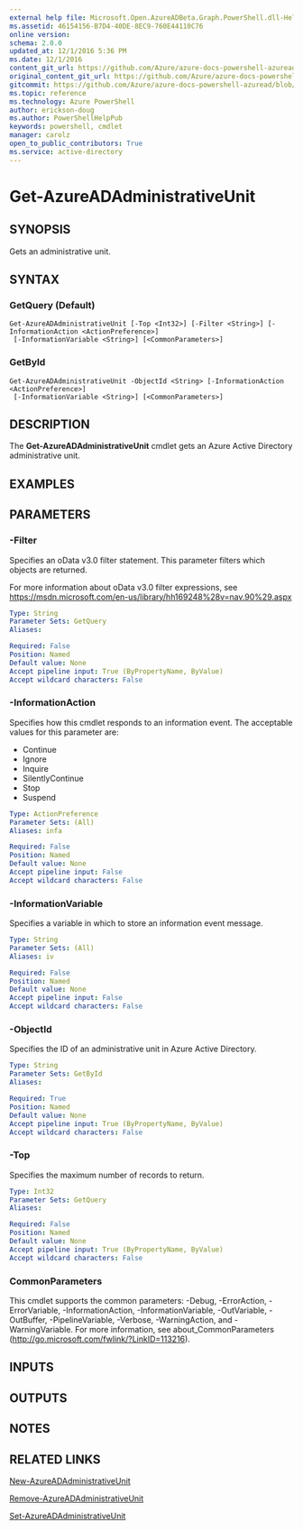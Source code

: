 ```yaml
---
external help file: Microsoft.Open.AzureADBeta.Graph.PowerShell.dll-Help.xml
ms.assetid: 46154156-B7D4-40DE-8EC9-760E44110C76
online version: 
schema: 2.0.0
updated_at: 12/1/2016 5:36 PM
ms.date: 12/1/2016
content_git_url: https://github.com/Azure/azure-docs-powershell-azuread/blob/master/Azure%20AD%20Cmdlets/AzureAD/v2/Get-AzureADAdministrativeUnit.md
original_content_git_url: https://github.com/Azure/azure-docs-powershell-azuread/blob/master/Azure%20AD%20Cmdlets/AzureAD/v2/Get-AzureADAdministrativeUnit.md
gitcommit: https://github.com/Azure/azure-docs-powershell-azuread/blob/8f658f99458e2c236d5f4be363030b6f24cacc4c/Azure%20AD%20Cmdlets/AzureAD/v2/Get-AzureADAdministrativeUnit.md
ms.topic: reference
ms.technology: Azure PowerShell
author: erickson-doug
ms.author: PowerShellHelpPub
keywords: powershell, cmdlet
manager: carolz
open_to_public_contributors: True
ms.service: active-directory
---
```


# Get-AzureADAdministrativeUnit

## SYNOPSIS
Gets an administrative unit.

## SYNTAX

### GetQuery (Default)
```
Get-AzureADAdministrativeUnit [-Top <Int32>] [-Filter <String>] [-InformationAction <ActionPreference>]
 [-InformationVariable <String>] [<CommonParameters>]
```

### GetById
```
Get-AzureADAdministrativeUnit -ObjectId <String> [-InformationAction <ActionPreference>]
 [-InformationVariable <String>] [<CommonParameters>]
```

## DESCRIPTION
The **Get-AzureADAdministrativeUnit** cmdlet gets an Azure Active Directory administrative unit.

## EXAMPLES

## PARAMETERS

### -Filter
Specifies an oData v3.0 filter statement. This parameter filters which objects are returned.

For more information about oData v3.0 filter expressions, see https://msdn.microsoft.com/en-us/library/hh169248%28v=nav.90%29.aspx

```yaml
Type: String
Parameter Sets: GetQuery
Aliases: 

Required: False
Position: Named
Default value: None
Accept pipeline input: True (ByPropertyName, ByValue)
Accept wildcard characters: False
```

### -InformationAction
Specifies how this cmdlet responds to an information event. The acceptable values for this parameter are:

- Continue
- Ignore
- Inquire
- SilentlyContinue
- Stop
- Suspend

```yaml
Type: ActionPreference
Parameter Sets: (All)
Aliases: infa

Required: False
Position: Named
Default value: None
Accept pipeline input: False
Accept wildcard characters: False
```

### -InformationVariable
Specifies a variable in which to store an information event message.

```yaml
Type: String
Parameter Sets: (All)
Aliases: iv

Required: False
Position: Named
Default value: None
Accept pipeline input: False
Accept wildcard characters: False
```

### -ObjectId
Specifies the ID of an administrative unit in Azure Active Directory.

```yaml
Type: String
Parameter Sets: GetById
Aliases: 

Required: True
Position: Named
Default value: None
Accept pipeline input: True (ByPropertyName, ByValue)
Accept wildcard characters: False
```

### -Top
Specifies the maximum number of records to return.

```yaml
Type: Int32
Parameter Sets: GetQuery
Aliases: 

Required: False
Position: Named
Default value: None
Accept pipeline input: True (ByPropertyName, ByValue)
Accept wildcard characters: False
```

### CommonParameters
This cmdlet supports the common parameters: -Debug, -ErrorAction, -ErrorVariable, -InformationAction, -InformationVariable, -OutVariable, -OutBuffer, -PipelineVariable, -Verbose, -WarningAction, and -WarningVariable. For more information, see about_CommonParameters (http://go.microsoft.com/fwlink/?LinkID=113216).

## INPUTS

## OUTPUTS

## NOTES

## RELATED LINKS

[New-AzureADAdministrativeUnit](xref:AzureAD/v2/New-AzureADAdministrativeUnit.md)

[Remove-AzureADAdministrativeUnit](xref:AzureAD/v2/Remove-AzureADAdministrativeUnit.md)

[Set-AzureADAdministrativeUnit](xref:AzureAD/v2/Set-AzureADAdministrativeUnit.md)
